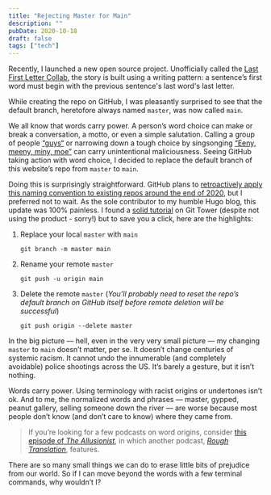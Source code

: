 ```yaml
---
title: "Rejecting Master for Main"
description: ""
pubDate: 2020-10-18
draft: false
tags: ["tech"]
---
```


Recently, I launched a new open source project. Unofficially called the [Last First Letter Collab](https://github.com/ragozzine/last-first-letter-collab), the story is built using a writing pattern: a sentence’s first word must begin with the previous sentence's last word's last letter.

While creating the repo on GitHub, I was pleasantly surprised to see that the default branch, heretofore always named `master`, was now called `main`.

We all know that words carry power. A person’s word choice can make or break a conversation, a motto, or even a simple salutation. Calling a group of people [“guys“](/posts/2016-03-16-ixnay-on-the-you-guys/) or narrowing down a tough choice by singsonging [“Eeny, meeny, miny, moe”](https://en.wikipedia.org/wiki/Eeny,_meeny,_miny,_moe#American_and_British_versions) can carry unintentional maliciousness. Seeing GitHub taking action with word choice, I decided to replace the default branch of this website’s repo from `master` to `main`.

Doing this is surprisingly straightforward. GitHub plans to [retroactively apply this naming convention to existing repos around the end of 2020](https://github.com/github/renaming), but I preferred not to wait. As the sole contributor to my humble Hugo blog, this update was 100% painless. I found a [solid tutorial](https://www.git-tower.com/learn/git/faq/git-rename-master-to-main/) on Git Tower (despite not using the product - sorry!) but to save you a click, here are the highlights:

1. Replace your local `master` with `main`

    ```git branch -m master main```

2. Rename your remote `master`

    ```git push -u origin main```

3. Delete the remote `master` (_You’ll probably need to reset the repo’s default branch on GitHub itself before remote deletion will be successful_)

    ```git push origin --delete master```

In the big picture — hell, even in the very very small picture — my changing `master` to `main` doesn’t matter, per se. It doesn’t change centuries of systemic racism. It cannot undo the innumerable (and completely avoidable) police shootings across the US. It’s barely a gesture, but it isn’t nothing.

Words carry power. Using terminology with racist origins or undertones isn’t ok. And to me, the normalized words and phrases — master, gypped, peanut gallery, selling someone down the river  — are worse because most people don’t know (and don’t care to know) where they came from.

> If you’re looking for a few podcasts on word origins, consider [this episode of _The Allusionist_](https://www.theallusionist.org/allusionist/ghostwriter), in which another podcast, [_Rough Translation_](https://www.npr.org/2019/04/30/718729150/we-dont-say-that), features.

There are so many small things we can do to erase little bits of prejudice from our world. So if I can move beyond the words with a few terminal commands, why wouldn’t I?
